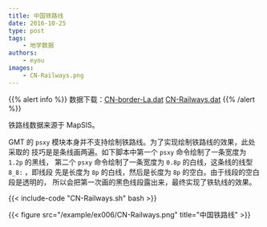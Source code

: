 ```yaml
---
title: 中国铁路线
date: 2016-10-25
type: post
tags:
    - 地学数据
authors:
    - eyou
images:
    - CN-Railways.png
---
```


{{% alert info %}}
数据下载：[CN-border-La.dat](/data/CN-border-La.dat) [CN-Railways.dat](/data/CN-Railways.dat)
{{% /alert %}}

铁路线数据来源于 MapSIS。

GMT 的 `psxy` 模块本身并不支持绘制铁路线。为了实现绘制铁路线的效果，此处采取的
技巧是是条线画两遍。如下脚本中第一个 `psxy` 命令绘制了一条宽度为 `1.2p` 的黑线，
第二个 `psxy` 命令绘制了一条宽度为 `0.8p` 的白线，这条线的线型 `8_8:` ，即线段
先是长度为 `8p` 的白线，然后是长度为 `8p` 的空白。由于线段的空白段是透明的，
所以会把第一次画的黑色线段露出来，最终实现了铁轨线的效果。

{{< include-code "CN-Railways.sh" bash >}}

{{< figure src="/example/ex006/CN-Railways.png" title="中国铁路线" >}}
